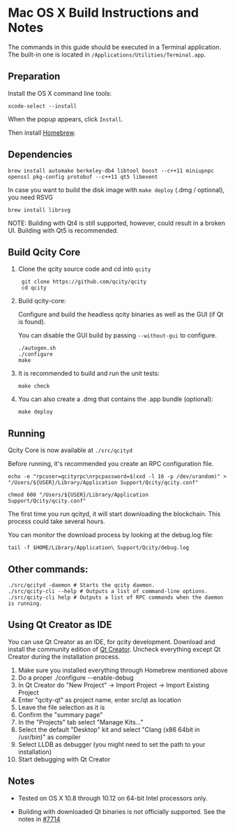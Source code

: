 Mac OS X Build Instructions and Notes
====================================
The commands in this guide should be executed in a Terminal application.
The built-in one is located in `/Applications/Utilities/Terminal.app`.

Preparation
-----------
Install the OS X command line tools:

`xcode-select --install`

When the popup appears, click `Install`.

Then install [Homebrew](http://brew.sh).

Dependencies
----------------------

    brew install automake berkeley-db4 libtool boost --c++11 miniupnpc openssl pkg-config protobuf --c++11 qt5 libevent

In case you want to build the disk image with `make deploy` (.dmg / optional), you need RSVG

    brew install librsvg

NOTE: Building with Qt4 is still supported, however, could result in a broken UI. Building with Qt5 is recommended.

Build Qcity Core
------------------------

1. Clone the qcity source code and cd into `qcity`

        git clone https://github.com/qcity/qcity
        cd qcity

2.  Build qcity-core:

    Configure and build the headless qcity binaries as well as the GUI (if Qt is found).

    You can disable the GUI build by passing `--without-gui` to configure.

        ./autogen.sh
        ./configure
        make

3.  It is recommended to build and run the unit tests:

        make check

4.  You can also create a .dmg that contains the .app bundle (optional):

        make deploy

Running
-------

Qcity Core is now available at `./src/qcityd`

Before running, it's recommended you create an RPC configuration file.

    echo -e "rpcuser=qcityrpc\nrpcpassword=$(xxd -l 16 -p /dev/urandom)" > "/Users/${USER}/Library/Application Support/Qcity/qcity.conf"

    chmod 600 "/Users/${USER}/Library/Application Support/Qcity/qcity.conf"

The first time you run qcityd, it will start downloading the blockchain. This process could take several hours.

You can monitor the download process by looking at the debug.log file:

    tail -f $HOME/Library/Application\ Support/Qcity/debug.log

Other commands:
-------

    ./src/qcityd -daemon # Starts the qcity daemon.
    ./src/qcity-cli --help # Outputs a list of command-line options.
    ./src/qcity-cli help # Outputs a list of RPC commands when the daemon is running.

Using Qt Creator as IDE
------------------------
You can use Qt Creator as an IDE, for qcity development.
Download and install the community edition of [Qt Creator](https://www.qt.io/download/).
Uncheck everything except Qt Creator during the installation process.

1. Make sure you installed everything through Homebrew mentioned above
2. Do a proper ./configure --enable-debug
3. In Qt Creator do "New Project" -> Import Project -> Import Existing Project
4. Enter "qcity-qt" as project name, enter src/qt as location
5. Leave the file selection as it is
6. Confirm the "summary page"
7. In the "Projects" tab select "Manage Kits..."
8. Select the default "Desktop" kit and select "Clang (x86 64bit in /usr/bin)" as compiler
9. Select LLDB as debugger (you might need to set the path to your installation)
10. Start debugging with Qt Creator

Notes
-----

* Tested on OS X 10.8 through 10.12 on 64-bit Intel processors only.

* Building with downloaded Qt binaries is not officially supported. See the notes in [#7714](https://github.com/bitcoin/bitcoin/issues/7714)

